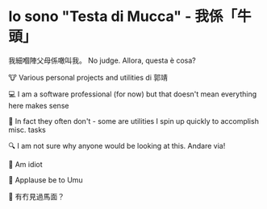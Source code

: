 # Io sono "Testa di Mucca" - 我係「牛頭」

我細嗰陣父母係噉叫我。 No judge. Allora, questa è cosa?

🐮 Various personal projects and utilities di 郭靖

💻 I am a software professional (for now) but that doesn't mean everything here makes sense

🤢 In fact they often don't - some are utilities I spin up quickly to accomplish misc. tasks

🔍 I am not sure why anyone would be looking at this. Andare via!

🧠 Am idiot

🤌 Applause be to Umu

🐴 有冇見過馬面？
